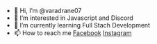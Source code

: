 - 👋 Hi, I’m @varadrane07
- 👀 I’m interested in Javascript and Discord
- 🌱 I’m currently learning Full Stach Development
- 📫 How to reach me [Facebook](https://www.facebook.com/varad.rane.125/) [Instagram]()

<!---
varadrane07/varadrane07 is a ✨ special ✨ repository because its `README.md` (this file) appears on your GitHub profile.
You can click the Preview link to take a look at your changes.
--->
